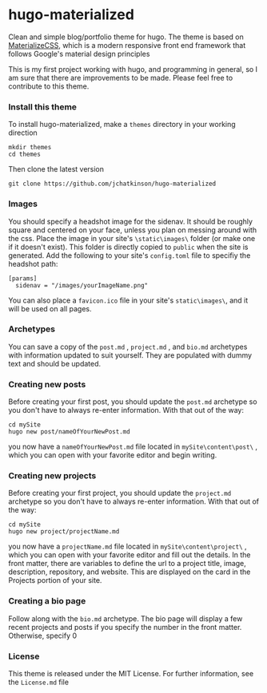 # hugo-materialized
Clean and simple blog/portfolio theme for hugo. The theme is  based on [MaterializeCSS](http://materializecss.com/), which is a modern responsive front end framework that follows Google's material design principles

This is my first project working with hugo, and programming in general, so I am sure that there are improvements to be made. Please feel free to contribute to this theme.

### Install this theme
To install hugo-materialized, make a `themes` directory in your working direction
```
mkdir themes
cd themes
```
Then clone the latest version 
```
git clone https://github.com/jchatkinson/hugo-materialized
```

### Images
You should specify a headshot image for the sidenav. It should be roughly square and centered on your face, unless you plan on messing around with the css. Place the image in your site's `\static\images\` folder (or make one if it doesn't exist). This folder is directly copied to `public` when the site is generated.
Add the following to your site's `config.toml` file to specifiy the headshot path:
```
[params]
  sidenav = "/images/yourImageName.png"
```
You can also place a `favicon.ico` file in your site's `static\images\`, and it will be used on all pages.

### Archetypes
You can save a copy of the `post.md` , `project.md` , and `bio.md` archetypes with information updated to suit yourself. They are populated with dummy text and should be updated.

### Creating new posts
Before creating your first post, you should update the `post.md` archetype so you don't have to always re-enter information. With that out of the way:
```
cd mySite
hugo new post/nameOfYourNewPost.md
```
you now have a `nameOfYourNewPost.md` file located in `mySite\content\post\` , which you can open with your favorite editor and begin writing.


### Creating new projects
Before creating your first project, you should update the `project.md` archetype so you don't have to always re-enter information. With that out of the way:
```
cd mySite
hugo new project/projectName.md
```
you now have a `projectName.md` file located in `mySite\content\project\` , which you can open with your favorite editor and fill out the details.
In the front matter, there are variables to define the url to a project title, image, description, repository, and website. This are displayed on the card in the Projects portion of your site.


### Creating a bio page
Follow along with the `bio.md` archetype. The bio page will display a few recent projects and posts if you specify the number in the front matter. Otherwise, specify 0


### License
This theme is released under the MIT License. For further information, see the `License.md` file 


